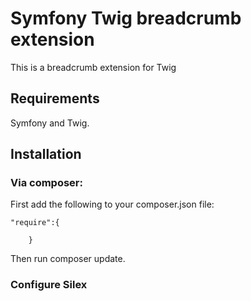 # Symfony Twig breadcrumb extension
This is a breadcrumb extension for Twig

## Requirements
Symfony and Twig.


## Installation

### Via composer:
First add the following to your composer.json file:

```
"require":{

    }
```

Then run composer update.

### Configure Silex
